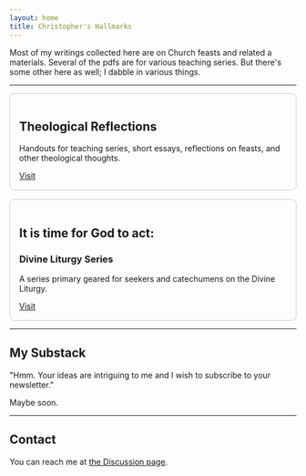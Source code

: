```yaml
---
layout: home
title: Christopher's Hallmarks
---
```


Most of my writings collected here are on Church feasts and related a materials. Several of the pdfs are for various teaching series. But there's some other here as well; I dabble in various things. 

---
<div style="display: flex; flex-wrap: wrap; gap: 1rem;">

  <div style="flex: 1 1 300px; border: 1px solid #ccc; padding: 1rem; border-radius: 8px;">
    <h2>Theological Reflections</h2>
    <p>Handouts for teaching series, short essays, reflections on feasts, and other theological thoughts.</p>
    <a href="https://chthh.github.io/theological-reflections/">Visit</a>
  </div>

  <div style="flex: 1 1 300px; border: 1px solid #ccc; padding: 1rem; border-radius: 8px;">
    <h2>It is time for God to act:</h2> 
    <h3>Divine Liturgy Series</h3>
    <p>A series primary geared for seekers and catechumens on the Divine Liturgy.</p>
    <a href="https://chthh.github.io/divine_liturgy_series/">Visit</a>
  </div>

<!--
  <div style="flex: 1 1 300px; border: 1px solid #ccc; padding: 1rem; border-radius: 8px;">
    <h2>Anecdotes & Stories</h2>
    <p>Light-hearted stories, personal reflections, and movie-day adventures.</p>
    <a href="https://chthh.github.io/anecdotes/">Visit</a>
  </div>

  <div style="flex: 1 1 300px; border: 1px solid #ccc; padding: 1rem; border-radius: 8px;">
    <h2>Worldbuilding Notes</h2>
    <p>Documents and ideas from my Sunder worldbuilding projects.</p>
    <a href="https://chthh.github.io/sunder-notes/">Visit</a>
  </div>
-->
</div>


---

## My Substack
"Hmm. Your ideas are intriguing to me and I wish to subscribe to your newsletter." 

Maybe soon.

---

## Contact

You can reach me at [the Discussion page](https://github.com/ChThH/chthh.github.io/discussions).


<!--
## Latest Posts

{% for post in site.posts limit:3 %}
- [{{ post.title }}]({{ post.url }}) — {{ post.date | date: "%b %-d, %Y" }}
{% endfor %}
-->


